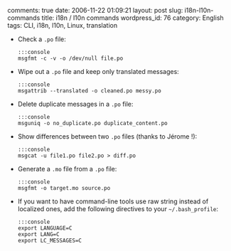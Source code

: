 comments: true
date: 2006-11-22 01:09:21
layout: post
slug: i18n-l10n-commands
title: i18n / l10n commands
wordpress_id: 76
category: English
tags: CLI, i18n, l10n, Linux, translation

  * Check a `.po` file:

        :::console
        msgfmt -c -v -o /dev/null file.po

  * Wipe out a `.po` file and keep only translated messages:

        :::console
        msgattrib --translated -o cleaned.po messy.po

  * Delete duplicate messages in a `.po` file:

        :::console
        msguniq -o no_duplicate.po duplicate_content.po

  * Show differences between two `.po` files (thanks to Jérome !):

        :::console
        msgcat -u file1.po file2.po > diff.po

  * Generate a `.mo` file from a `.po` file:

        :::console
        msgfmt -o target.mo source.po

  * If you want to have command-line tools use raw string instead of localized ones, add the following directives to your `~/.bash_profile`:

        :::console
        export LANGUAGE=C
        export LANG=C
        export LC_MESSAGES=C

